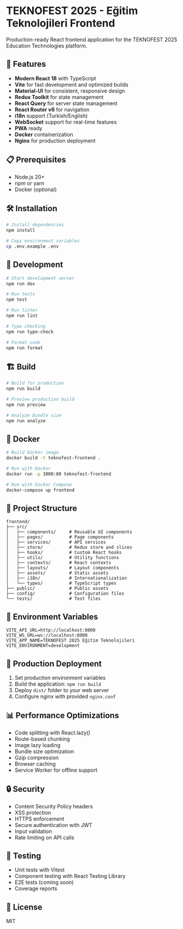 # TEKNOFEST 2025 - Eğitim Teknolojileri Frontend

Production-ready React frontend application for the TEKNOFEST 2025 Education Technologies platform.

## 🚀 Features

- **Modern React 18** with TypeScript
- **Vite** for fast development and optimized builds
- **Material-UI** for consistent, responsive design
- **Redux Toolkit** for state management
- **React Query** for server state management
- **React Router v6** for navigation
- **i18n** support (Turkish/English)
- **WebSocket** support for real-time features
- **PWA** ready
- **Docker** containerization
- **Nginx** for production deployment

## 📋 Prerequisites

- Node.js 20+
- npm or yarn
- Docker (optional)

## 🛠️ Installation

```bash
# Install dependencies
npm install

# Copy environment variables
cp .env.example .env
```

## 🔧 Development

```bash
# Start development server
npm run dev

# Run tests
npm test

# Run linter
npm run lint

# Type checking
npm run type-check

# Format code
npm run format
```

## 🏗️ Build

```bash
# Build for production
npm run build

# Preview production build
npm run preview

# Analyze bundle size
npm run analyze
```

## 🐳 Docker

```bash
# Build Docker image
docker build -t teknofest-frontend .

# Run with Docker
docker run -p 3000:80 teknofest-frontend

# Run with Docker Compose
docker-compose up frontend
```

## 📁 Project Structure

```
frontend/
├── src/
│   ├── components/     # Reusable UI components
│   ├── pages/          # Page components
│   ├── services/       # API services
│   ├── store/          # Redux store and slices
│   ├── hooks/          # Custom React hooks
│   ├── utils/          # Utility functions
│   ├── contexts/       # React contexts
│   ├── layouts/        # Layout components
│   ├── assets/         # Static assets
│   ├── i18n/           # Internationalization
│   └── types/          # TypeScript types
├── public/             # Public assets
├── config/             # Configuration files
└── tests/              # Test files
```

## 🔐 Environment Variables

```env
VITE_API_URL=http://localhost:8000
VITE_WS_URL=ws://localhost:8000
VITE_APP_NAME=TEKNOFEST 2025 Eğitim Teknolojileri
VITE_ENVIRONMENT=development
```

## 🚀 Production Deployment

1. Set production environment variables
2. Build the application: `npm run build`
3. Deploy `dist/` folder to your web server
4. Configure nginx with provided `nginx.conf`

## 📊 Performance Optimizations

- Code splitting with React.lazy()
- Route-based chunking
- Image lazy loading
- Bundle size optimization
- Gzip compression
- Browser caching
- Service Worker for offline support

## 🔒 Security

- Content Security Policy headers
- XSS protection
- HTTPS enforcement
- Secure authentication with JWT
- Input validation
- Rate limiting on API calls

## 🧪 Testing

- Unit tests with Vitest
- Component testing with React Testing Library
- E2E tests (coming soon)
- Coverage reports

## 📝 License

MIT